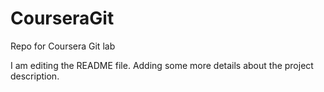 # CourseraGit
Repo for Coursera Git lab

I am editing the README file. Adding some more details about the project description.

